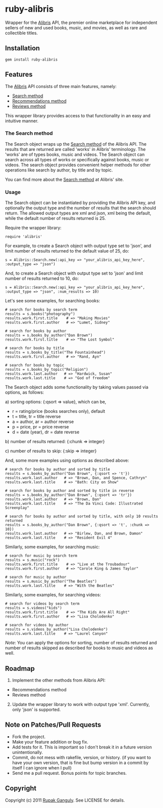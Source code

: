 # ruby-alibris

Wrapper for the [Alibris](http://developer.alibris.com/) API, the premier online marketplace for independent sellers of new
and used books, music, and movies, as well as rare and collectible titles.

## Installation

    gem install ruby-alibris

## Features

The [Alibris](http://developer.alibris.com/) API consists of three main features, namely:

* [Search method](http://developer.alibris.com/docs/read/Search_Method)
* [Recommendations method](http://developer.alibris.com/docs/read/Recommendations_Method)
* [Reviews method](http://developer.alibris.com/docs/read/Reviews_API)

This wrapper library provides access to that functionality in an easy and intuitive manner.

### The Search method

The Search object wraps up the [Search method](http://developer.alibris.com/docs/read/Search_Method) of the Alibris API.
The results that are returned are called 'works' in Alibris' terminology. The 'works' are of types books, music and videos.
The Search object can search across all types of works or specifically against books, music or videos. The search object
provides convenient helper methods for other operations like search by author, by title and by topic.

You can find more about the [Search method](http://developer.alibris.com/docs/read/Search_Method) at Alibris' site.

### Usage

The Search object can be instantiated by providing the Alibris API key, and optionally the output type and the number of
results that the search should return. The allowed output types are xml and json, xml being the default, while the default
number of results returned is 25.

Require the wrapper library:

    require 'alibris'

For example, to create a Search object with output type set to 'json', and limit number of results returned to the default value of 25, do:

    s = Alibris::Search.new(:api_key => "your_alibris_api_key_here", :output_type => "json")

And, to create a Search object with output type set to 'json' and limit number of results returned to 10, do:

    s = Alibris::Search.new(:api_key => "your_alibris_api_key_here", :output_type => "json", :num_results => 10)

Let's see some examples, for searching books:

    # search for books by search term
    results = s.books("photography")
    results.work.first.title    # => "Making Movies"
    results.work.first.author   # => "Lumet, Sidney"

    # search for books by author
    results = s.books_by_author("Dan Brown")
    results.work.first.title    # => "The Lost Symbol"

    # search for books by title
    results = s.books_by_title("The Fountainhead")
    results.work.first.author   # => "Rand, Ayn"

    # search for books by topic
    results = s.books_by_topic("Religion")
    results.work.last.author   # => "Hardwick, Susan"
    results.work.last.title    # => "God of freedom"

The Search object adds some functionality by taking values passed via options, as follows:

a) sorting options: {:qsort => value}, which can be,

* r = rating/price (books searches only), default
* t = title, tr = title reverse
* a = author, ar = author reverse
* p = price, pr = price reverse
* d = date (year), dr = date reverse

b) number of results returned: {:chunk => integer}

c) number of results to skip: {:skip => integer}

And, some more examples using options as described above:

    # search for books by author and sorted by title
    results = s.books_by_author("Dan Brown", {:qsort => 't'})
    results.work.last.author   # => "Brown, Dan, and Spence, Cathryn"
    results.work.last.title    # => "Bath: City on Show"

    # search for books by author and sorted by title in reverse
    results = s.books_by_author("Dan Brown", {:qsort => 'tr'})
    results.work.last.author   # => "Brown, Dan"
    results.work.last.title    # => "The Da Vinci Code: Illustrated Screenplay"

    # search for books by author and sorted by title, with only 10 results returned
    results = s.books_by_author("Dan Brown", {:qsort => 't', :chunk => 10})
    results.work.last.author   # => "Birlew, Dan, and Brown, Damon"
    results.work.last.title    # => "Resident Evil 4"

Similarly, some examples, for searching music:

    # search for music by search term
    results = s.music("rock")
    results.work.first.title    # => "Live at the Troubadour"
    results.work.first.author   # => "Carole King & James Taylor"

    # search for music by author
    results = s.music_by_author("The Beatles")
    results.work.last.title    # => "With the Beatles"

Similarly, some examples, for searching videos:

    # search for videos by search term
    results = s.videos("kids")
    results.work.first.title    # => "The Kids Are All Right"
    results.work.first.author   # => "Lisa Cholodenko"

    # search for videos by author
    results = s.videos_by_author("Lisa Cholodenko")
    results.work.last.title    # => "Laurel Canyon"

*Note*: You can apply the options for sorting, number of results returned and number of results skipped as described
for books to music and videos as well.

## Roadmap

1. Implement the other methods from Alibris API:

* Recommendations method
* Reviews method

2. Update the wrapper library to work with output type 'xml'. Currently, only 'json' is supported.

## Note on Patches/Pull Requests

* Fork the project.
* Make your feature addition or bug fix.
* Add tests for it. This is important so I don't break it in a future version unintentionally.
* Commit, do not mess with rakefile, version, or history. (if you want to have your own version, that is fine but
  bump version in a commit by itself I can ignore when I pull)
* Send me a pull request. Bonus points for topic branches.

## Copyright

Copyright (c) 2011 [Rupak Ganguly](http://rails.webintellix.com). See LICENSE for details.
